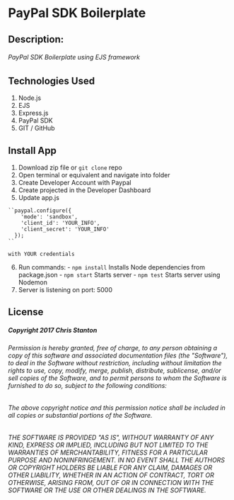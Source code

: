 
# PayPal SDK Boilerplate


## Description:
###### PayPal SDK Boilerplate using EJS framework


## Technologies Used
  1. Node.js
  2. EJS
  3. Express.js
  4. PayPal SDK
  7. GIT / GitHub


## Install App
  1. Download zip file or ``git clone`` repo
  2. Open terminal or equivalent and navigate into folder
  3. Create Developer Account with Paypal
  4. Create projected in the Developer Dashboard
  5. Update app.js

    ``paypal.configure({
        'mode': 'sandbox',
        'client_id': 'YOUR_INFO',
        'client_secret': 'YOUR_INFO'
      });
    ``

    with YOUR credentials
  6. Run commands:
    - `` npm install `` Installs Node dependencies from package.json
    - ``` npm start ``` Starts server
    - ``` npm test ``` Starts server using Nodemon
  7. Server is listening on port: 5000


## License
##### Copyright 2017 Chris Stanton

###### Permission is hereby granted, free of charge, to any person obtaining a copy of this software and associated documentation files (the "Software"), to deal in the Software without restriction, including without limitation the rights to use, copy, modify, merge, publish, distribute, sublicense, and/or sell copies of the Software, and to permit persons to whom the Software is furnished to do so, subject to the following conditions:

###### The above copyright notice and this permission notice shall be included in all copies or substantial portions of the Software.

###### THE SOFTWARE IS PROVIDED "AS IS", WITHOUT WARRANTY OF ANY KIND, EXPRESS OR IMPLIED, INCLUDING BUT NOT LIMITED TO THE WARRANTIES OF MERCHANTABILITY, FITNESS FOR A PARTICULAR PURPOSE AND NONINFRINGEMENT. IN NO EVENT SHALL THE AUTHORS OR COPYRIGHT HOLDERS BE LIABLE FOR ANY CLAIM, DAMAGES OR OTHER LIABILITY, WHETHER IN AN ACTION OF CONTRACT, TORT OR OTHERWISE, ARISING FROM, OUT OF OR IN CONNECTION WITH THE SOFTWARE OR THE USE OR OTHER DEALINGS IN THE SOFTWARE.
